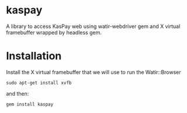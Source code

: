# kaspay
A library to access KasPay web using watir-webdriver gem and X virtual framebuffer wrapped by headless gem.

# Installation
Install the X virtual framebuffer that we will use to run the Watir::Browser  

    sudo apt-get install xvfb     

and then:  

    gem install kaspay    


